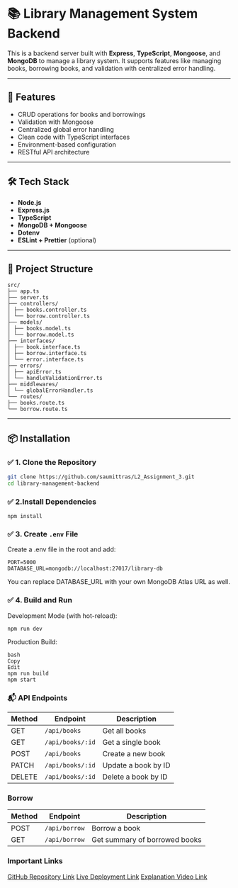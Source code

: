# 📚 Library Management System Backend

This is a backend server built with **Express**, **TypeScript**, **Mongoose**, and **MongoDB** to manage a library system. It supports features like managing books, borrowing books, and validation with centralized error handling.

---

## 🚀 Features

- CRUD operations for books and borrowings
- Validation with Mongoose
- Centralized global error handling
- Clean code with TypeScript interfaces
- Environment-based configuration
- RESTful API architecture

---

## 🛠️ Tech Stack

- **Node.js**
- **Express.js**
- **TypeScript**
- **MongoDB + Mongoose**
- **Dotenv**
- **ESLint + Prettier** (optional)

---

## 📁 Project Structure

```
src/
├── app.ts
├── server.ts
├── controllers/
│ ├── books.controller.ts
│ └── borrow.controller.ts
├── models/
│ ├── books.model.ts
│ └── borrow.model.ts
├── interfaces/
│ ├── book.interface.ts
│ ├── borrow.interface.ts
│ └── error.interface.ts
├── errors/
│ ├── apiError.ts
│ └── handleValidationError.ts
├── middlewares/
│ └── globalErrorHandler.ts
└── routes/
├── books.route.ts
└── borrow.route.ts
```

---

## 📦 Installation

### ✅ 1. Clone the Repository

```bash
git clone https://github.com/saumittras/L2_Assignment_3.git
cd library-management-backend

```

### ✅ 2.Install Dependencies

```
npm install
```

### ✅ 3. Create `.env` File

<p>Create a .env file in the root and add:</p>

```
PORT=5000
DATABASE_URL=mongodb://localhost:27017/library-db
```

<p>You can replace DATABASE_URL with your own MongoDB Atlas URL as well.</p>

### ✅ 4. Build and Run

<p>Development Mode (with hot-reload):</p>

```
npm run dev
```

<p>Production Build:</p>

```
bash
Copy
Edit
npm run build
npm start
```

### 📬 API Endpoints

| Method | Endpoint         | Description         |
| ------ | ---------------- | ------------------- |
| GET    | `/api/books`     | Get all books       |
| GET    | `/api/books/:id` | Get a single book   |
| POST   | `/api/books`     | Create a new book   |
| PATCH  | `/api/books/:id` | Update a book by ID |
| DELETE | `/api/books/:id` | Delete a book by ID |

### Borrow

| Method | Endpoint      | Description                   |
| ------ | ------------- | ----------------------------- |
| POST   | `/api/borrow` | Borrow a book                 |
| GET    | `/api/borrow` | Get summary of borrowed books |

### Important Links

<a href='https://github.com/saumittras/L2_Assignment_3'>GitHub Repository Link</a>
<a href='https://library-b5a3.vercel.app/'>Live Deployment Link</a>
<a href='https://library-b5a3.vercel.app/'>Explanation Video Link</a>
